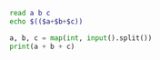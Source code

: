 ```sh
read a b c
echo $(($a+$b+$c))
```

```py
a, b, c = map(int, input().split())
print(a + b + c)
```
